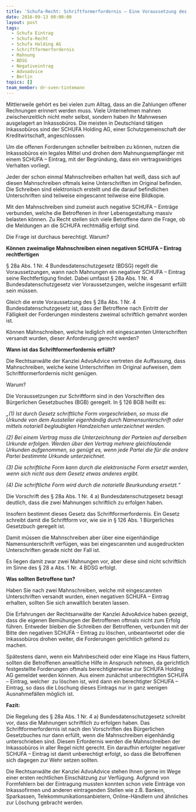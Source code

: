 ```yaml
---
title: 'Schufa-Recht: Schriftformerfordernis – Eine Voraussetzung des  § 28a Abs. 1 Nr. 4 BDSG – Wann ist diese Schriftform gewahrt?'
date: 2016-09-13 00:00:00
layout: post
tags:
  - Schufa Eintrag
  - Schufa-Recht
  - Schufa Holding AG
  - Schriftformerfordernis
  - Mahnung
  - BDSG
  - Negativeintrag
  - Advoadvice
  - Berlin
topics: []
team_member: dr-sven-tintemann
---
```



Mittlerweile gehört es bei vielen zum Alltag, dass an die Zahlungen offener Rechnungen erinnert werden muss. Viele Unternehmen mahnen zwischenzeitlich nicht mehr selbst, sondern haben ihr Mahnwesen ausgelagert an Inkassobüros. Die meisten in Deutschland tätigen Inkassobüros sind der SCHUFA Holding AG, einer Schutzgemeinschaft der Kreditwirtschaft, angeschlossen.

Um die offenen Forderungen schneller beitreiben zu können, nutzen die Inkassobüros ein legales Mittel und drohen dem Mahnungsempfänger mit einem SCHUFA – Eintrag, mit der Begründung, dass ein vertragswidriges Verhalten vorliegt.

Jeder der schon einmal Mahnschreiben erhalten hat weiß, dass sich auf diesen Mahnschreiben oftmals keine Unterschriften im Original befinden. Die Schreiben sind elektronisch erstellt und die darauf befindlichen Unterschriften sind teilweise eingescannt teilweise eine Bildkopie.

Mit den Mahnschreiben sind zumeist auch negative SCHUFA – Einträge verbunden, welche die Betroffenen in ihrer Lebensgestaltung massiv belasten können. Zu Recht stellen sich viele Betroffene dann die Frage, ob die Meldungen an die SCHUFA rechtmäßig erfolgt sind.

Die Frage ist durchaus berechtigt. Warum?

**Können zweimalige Mahnschreiben einen negativen SCHUFA – Eintrag rechtfertigen**

§ 28a Abs. 1 Nr. 4 Bundesdatenschutzgesetz (BDSG) regelt die Voraussetzungen, wann nach Mahnungen ein negativer SCHUFA – Eintrag seine Rechtfertigung findet. Dabei umfasst § 28a Abs. 1 Nr. 4 Bundesdatenschutzgesetz vier Voraussetzungen, welche insgesamt erfüllt sein müssen.

Gleich die erste Voraussetzung des § 28a Abs. 1 Nr. 4 Bundesdatenschutzgesetz ist, dass der Betroffene nach Eintritt der Fälligkeit der Forderungen mindestens zweimal schriftlich gemahnt worden ist.

Können Mahnschreiben, welche lediglich mit eingescannten Unterschriften versandt wurden, dieser Anforderung gerecht werden?

**Wann ist das Schriftformerfordernis erfüllt?**

Die Rechtsanwälte der Kanzlei AdvoAdvice vertreten die Auffassung, dass Mahnschreiben, welche keine Unterschriften im Original aufweisen, dem Schriftformerfordernis nicht genügen.

Warum?

Die Voraussetzungen zur Schriftform sind in den Vorschriften des Bürgerlichen Gesetzbuches (BGB) geregelt. In § 126 BGB heißt es:

*„(1) Ist durch Gesetz schriftliche Form vorgeschrieben, so muss die Urkunde von dem Aussteller eigenhändig durch Namensunterschrift oder mittels notariell beglaubigten Handzeichen unterzeichnet werden.*

*(2) Bei einem Vertrag muss die Unterzeichnung der Parteien auf derselben Urkunde erfolgen. Werden über den Vertrag mehrere gleichlautende Urkunden aufgenommen, so genügt es, wenn jede Partei die für die andere Partei bestimmte Urkunde unterzeichnet.*

*(3) Die schriftliche Form kann durch die elektronische Form ersetzt werden, wenn sich nicht aus dem Gesetz etwas anderes ergibt.*

*(4) Die schriftliche Form wird durch die notarielle Beurkundung ersetzt.“*

Die Vorschrift des § 28a Abs. 1 Nr. 4 a) Bundesdatenschutzgesetz besagt deutlich, dass die zwei Mahnungen schriftlich zu erfolgen haben.

Insofern bestimmt dieses Gesetz das Schriftformerfordernis. Ein Gesetz schreibt damit die Schriftform vor, wie sie in § 126 Abs. 1 Bürgerliches Gesetzbuch geregelt ist.

Damit müssen die Mahnschreiben aber über eine eigenhändige Namensunterschrift verfügen, was bei eingescannten und ausgedruckten Unterschriften gerade nicht der Fall ist.

Es liegen damit zwar zwei Mahnungen vor, aber diese sind nicht schriftlich im Sinne des § 28 a Abs. 1 Nr. 4 BDSG erfolgt.

**Was sollten Betroffene tun?**

Haben Sie nach zwei Mahnschreiben, welche mit eingescannten Unterschriften versandt wurden, einen negativen SCHUFA – Eintrag erhalten, sollten Sie sich anwaltlich beraten lassen.

Die Erfahrungen der Rechtsanwälte der Kanzlei AdvoAdvice haben gezeigt, dass die eigenen Bemühungen der Betroffenen oftmals nicht zum Erfolg führen. Entweder bleiben die Schreiben der Betroffenen, verbunden mit der Bitte den negativen SCHUFA – Eintrag zu löschen, unbeantwortet oder die Inkassobüros drohen weiter, die Forderungen gerichtlich geltend zu machen.

Spätestens dann, wenn ein Mahnbescheid oder eine Klage ins Haus flattern, sollten die Betroffenen anwaltliche Hilfe in Anspruch nehmen, da gerichtlich festgestellte Forderungen oftmals berechtigterweise zur SCHUFA Holding AG gemeldet werden können. Aus einem zunächst unberechtigten SCHUFA – Eintrag, welcher  zu löschen ist, wird dann ein berechtigter SCHUFA – Eintrag, so dass die Löschung dieses Eintrags nur in ganz wenigen Ausnahmefällen möglich ist.

**Fazit:**

Die Regelung des § 28a Abs. 1 Nr. 4 a) Bundesdatenschutzgesetz schreibt vor, dass die Mahnungen schriftlich zu erfolgen haben. Das Schriftformerfordernis ist nach den Vorschriften des Bürgerlichen Gesetzbuches nur dann erfüllt, wenn die Mahnschreiben eigenhändig unterschrieben sind. Diesem Erfordernis werden die Mahnschreiben der Inkassobüros in aller Regel nicht gerecht. Ein daraufhin erfolgter negativer SCHUFA – Eintrag ist damit unberechtigt erfolgt, so dass die Betroffenen sich dagegen zur Wehr setzen sollten.

Die Rechtsanwälte der Kanzlei AdvoAdvice stehen Ihnen gerne im Wege einer ersten rechtlichen Einschätzung zur Verfügung. Aufgrund von Formfehlern bei der Eintragung mussten konnten schon viele Einträge von Inkassofirmen und anderen eintragenden Stellen wie z.B. Banken, Sparkassen, Telekommunikationsanbietern, Online-Händlern und ähnliches zur Löschung gebracht werden.